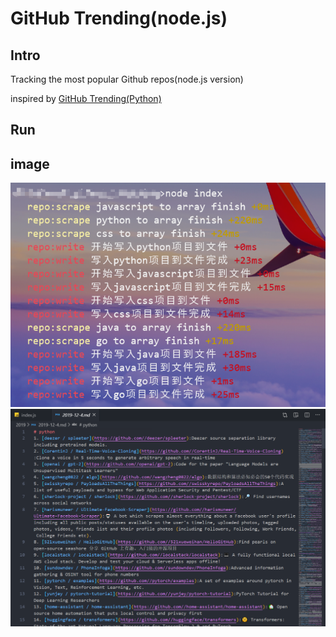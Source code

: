 # GitHub Trending(node.js)

## Intro

Tracking the most popular Github repos(node.js version)

inspired by [GitHub Trending(Python)](https://github.com/bonfy/github-trending)

## Run

## image
![运行过程](image/process.png)
![文件截图](image/file.png)
